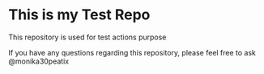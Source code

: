 # This is my Test Repo

This repository is used for test actions purpose

If you have any questions regarding this repository, please feel free to ask @monika30peatix 
